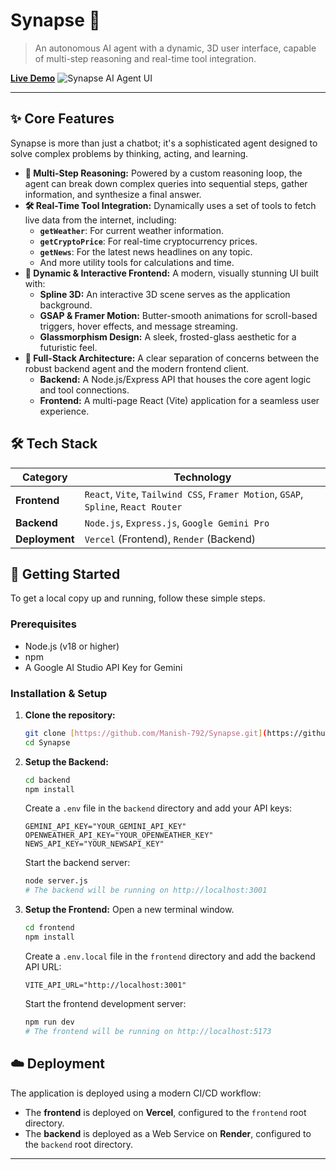 # Synapse 🧠

> An autonomous AI agent with a dynamic, 3D user interface, capable of multi-step reasoning and real-time tool integration.

**[Live Demo](https://synapse-y3ig.onrender.com/)** ![Synapse AI Agent UI](https://i.imgur.com/K3t5s5E.png)

---

## ✨ Core Features

Synapse is more than just a chatbot; it's a sophisticated agent designed to solve complex problems by thinking, acting, and learning.

* **🧠 Multi-Step Reasoning:** Powered by a custom reasoning loop, the agent can break down complex queries into sequential steps, gather information, and synthesize a final answer.
* **🛠️ Real-Time Tool Integration:** Dynamically uses a set of tools to fetch live data from the internet, including:
    * **`getWeather`**: For current weather information.
    * **`getCryptoPrice`**: For real-time cryptocurrency prices.
    * **`getNews`**: For the latest news headlines on any topic.
    * And more utility tools for calculations and time.
* **🚀 Dynamic & Interactive Frontend:** A modern, visually stunning UI built with:
    * **Spline 3D:** An interactive 3D scene serves as the application background.
    * **GSAP & Framer Motion:** Butter-smooth animations for scroll-based triggers, hover effects, and message streaming.
    * **Glassmorphism Design:** A sleek, frosted-glass aesthetic for a futuristic feel.
* **🔗 Full-Stack Architecture:** A clear separation of concerns between the robust backend agent and the modern frontend client.
    * **Backend:** A Node.js/Express API that houses the core agent logic and tool connections.
    * **Frontend:** A multi-page React (Vite) application for a seamless user experience.

## 🛠️ Tech Stack

| Category      | Technology                                                                                                  |
| ------------- | ----------------------------------------------------------------------------------------------------------- |
| **Frontend** | `React`, `Vite`, `Tailwind CSS`, `Framer Motion`, `GSAP`, `Spline`, `React Router`                              |
| **Backend** | `Node.js`, `Express.js`, `Google Gemini Pro`                                                                |
| **Deployment**| `Vercel` (Frontend), `Render` (Backend)                                                                     |

## 🚀 Getting Started

To get a local copy up and running, follow these simple steps.

### Prerequisites

* Node.js (v18 or higher)
* npm
* A Google AI Studio API Key for Gemini

### Installation & Setup

1.  **Clone the repository:**
    ```bash
    git clone [https://github.com/Manish-792/Synapse.git](https://github.com/Manish-792/Synapse.git)
    cd Synapse
    ```

2.  **Setup the Backend:**
    ```bash
    cd backend
    npm install
    ```
    Create a `.env` file in the `backend` directory and add your API keys:
    ```env
    GEMINI_API_KEY="YOUR_GEMINI_API_KEY"
    OPENWEATHER_API_KEY="YOUR_OPENWEATHER_KEY"
    NEWS_API_KEY="YOUR_NEWSAPI_KEY"
    ```
    Start the backend server:
    ```bash
    node server.js 
    # The backend will be running on http://localhost:3001
    ```

3.  **Setup the Frontend:**
    Open a new terminal window.
    ```bash
    cd frontend
    npm install
    ```
    Create a `.env.local` file in the `frontend` directory and add the backend API URL:
    ```env
    VITE_API_URL="http://localhost:3001"
    ```
    Start the frontend development server:
    ```bash
    npm run dev
    # The frontend will be running on http://localhost:5173
    ```

## ☁️ Deployment

The application is deployed using a modern CI/CD workflow:
* The **frontend** is deployed on **Vercel**, configured to the `frontend` root directory.
* The **backend** is deployed as a Web Service on **Render**, configured to the `backend` root directory.

---
